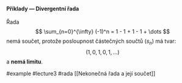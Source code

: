 

#### Příklady — Divergentní řada

Řada 
$$
\sum_{n=0}^{\infty} (-1)^n = 1 - 1 + 1 - 1 + \dots
$$
nemá součet, protože posloupnost částečných součtů $(s_n)$ má tvar:
$$
(1, 0, 1, 0, 1, \dots)
$$
a **nemá limitu**.



#example #lecture3   #rada 
[[Nekonečná řada a její součet]]